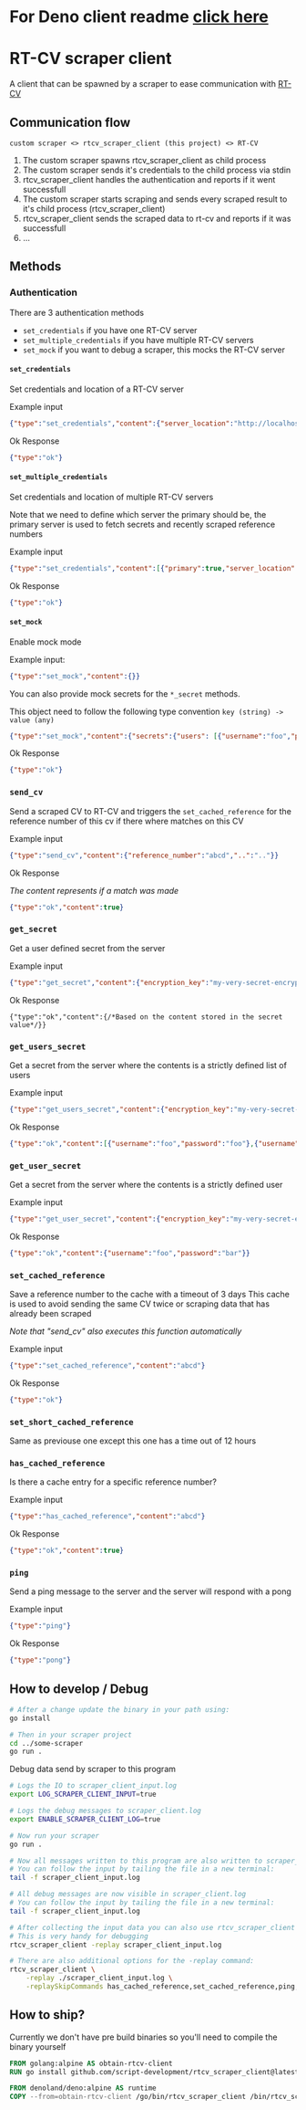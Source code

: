 # For Deno client readme [click here](./DENO_README.md)

# RT-CV scraper client

A client that can be spawned by a scraper to ease communication with [RT-CV](https://github.com/script-development/RT-CV)

## Communication flow

```
custom scraper <> rtcv_scraper_client (this project) <> RT-CV
```

1. The custom scraper spawns rtcv_scraper_client as child process
2. The custom scraper sends it's credentials to the child process via stdin
3. rtcv_scraper_client handles the authentication and reports if it went successfull
4. The custom scraper starts scraping and sends every scraped result to it's child process (rtcv_scraper_client)
5. rtcv_scraper_client sends the scraped data to rt-cv and reports if it was successfull
6. ...

## Methods

### Authentication

There are 3 authentication methods
- `set_credentials` if you have one RT-CV server
- `set_multiple_credentials` if you have multiple RT-CV servers
- `set_mock` if you want to debug a scraper, this mocks the RT-CV server

#### `set_credentials`

Set credentials and location of a RT-CV server

Example input

```json
{"type":"set_credentials","content":{"server_location":"http://localhost:4000","api_key_id":"111111111111111111111111","api_key":"ddd"}}
```

Ok Response

```json
{"type":"ok"}
```

#### `set_multiple_credentials`

Set credentials and location of multiple RT-CV servers

Note that we need to define which server the primary should be, the primary server is used to fetch secrets and recently scraped reference numbers

Example input

```json
{"type":"set_credentials","content":[{"primary":true,"server_location":"http://localhost:4000","api_key_id":"111111111111111111111111","api_key":"ddd"},{"server_location":"http://localhost:4000","api_key_id":"111111111111111111111111","api_key":"ddd"}]}
```

Ok Response

```json
{"type":"ok"}
```

#### `set_mock`

Enable mock mode

Example input:

```json
{"type":"set_mock","content":{}}
```

You can also provide mock secrets for the `*_secret` methods.

This object need to follow the following type convention `key (string) -> value (any)`

```json
{"type":"set_mock","content":{"secrets":{"users": [{"username":"foo","password":"bar"}],"user":{"username":"foo","password":"bar"}}}}
```

Ok Response

```json
{"type":"ok"}
```

### `send_cv`

Send a scraped CV to RT-CV and triggers the `set_cached_reference` for the reference number of this cv if there where matches on this CV

Example input

```json
{"type":"send_cv","content":{"reference_number":"abcd","..":".."}}
```

Ok Response

*The content represents if a match was made*

```json
{"type":"ok","content":true}
```

### `get_secret`

Get a user defined secret from the server

Example input

```json
{"type":"get_secret","content":{"encryption_key":"my-very-secret-encryption-key", "key":"key-of-value"}}
```

Ok Response

```jsonc
{"type":"ok","content":{/*Based on the content stored in the secret value*/}}
```

### `get_users_secret`

Get a secret from the server where the contents is a strictly defined list of users

Example input

```json
{"type":"get_users_secret","content":{"encryption_key":"my-very-secret-encryption-key", "key":"users"}}
```

Ok Response

```json
{"type":"ok","content":[{"username":"foo","password":"foo"},{"username":"bar","password":"bar"}]}
```

### `get_user_secret`

Get a secret from the server where the contents is a strictly defined user

Example input

```json
{"type":"get_user_secret","content":{"encryption_key":"my-very-secret-encryption-key", "key":"user"}}
```

Ok Response

```json
{"type":"ok","content":{"username":"foo","password":"bar"}}
```

### `set_cached_reference`

Save a reference number to the cache with a timeout of 3 days
This cache is used to avoid sending the same CV twice or scraping data that has already been scraped

*Note that "send_cv" also executes this function automatically*

Example input

```json
{"type":"set_cached_reference","content":"abcd"}
```

Ok Response

```json
{"type":"ok"}
```

### `set_short_cached_reference`

Same as previouse one except this one has a time out of 12 hours

### `has_cached_reference`

Is there a cache entry for a specific reference number?

Example input

```json
{"type":"has_cached_reference","content":"abcd"}
```

Ok Response

```json
{"type":"ok","content":true}
```

### `ping`

Send a ping message to the server and the server will respond with a pong

Example input

```json
{"type":"ping"}
```

Ok Response

```json
{"type":"pong"}
```

## How to develop / Debug

```sh
# After a change update the binary in your path using:
go install

# Then in your scraper project
cd ../some-scraper
go run .
```

Debug data send by scraper to this program
```sh
# Logs the IO to scraper_client_input.log
export LOG_SCRAPER_CLIENT_INPUT=true

# Logs the debug messages to scraper_client.log
export ENABLE_SCRAPER_CLIENT_LOG=true

# Now run your scraper
go run .

# Now all messages written to this program are also written to scraper_client_input.log
# You can follow the input by tailing the file in a new terminal:
tail -f scraper_client_input.log

# All debug messages are now visible in scraper_client.log
# You can follow the input by tailing the file in a new terminal:
tail -f scraper_client_input.log

# After collecting the input data you can also use rtcv_scraper_client to replay sending the data
# This is very handy for debugging
rtcv_scraper_client -replay scraper_client_input.log

# There are also additional options for the -replay command:
rtcv_scraper_client \
    -replay ./scraper_client_input.log \
    -replaySkipCommands has_cached_reference,set_cached_reference,ping,get_users_secret
```


## How to ship?

Currently we don't have pre build binaries so you'll need to compile the binary yourself

```Dockerfile
FROM golang:alpine AS obtain-rtcv-client
RUN go install github.com/script-development/rtcv_scraper_client@latest

FROM denoland/deno:alpine AS runtime
COPY --from=obtain-rtcv-client /go/bin/rtcv_scraper_client /bin/rtcv_scraper_client
```
